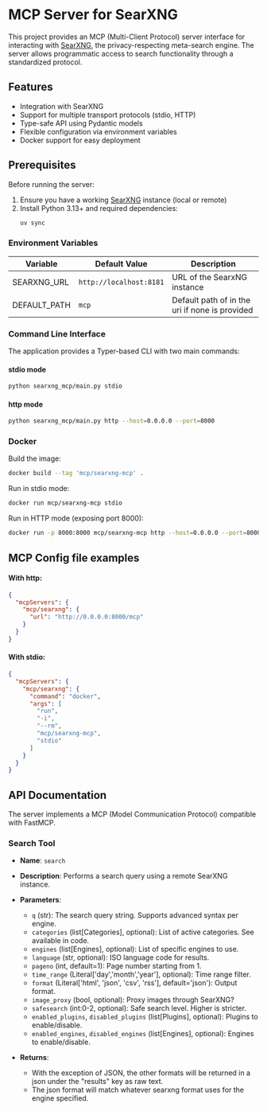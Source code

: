# MCP Server for SearXNG

This project provides an MCP (Multi-Client Protocol) server interface for interacting with [SearXNG](https://github.com/searxng/searxng), the privacy-respecting meta-search engine. The server allows programmatic access to search functionality through a standardized protocol.

## Features

- Integration with SearXNG
- Support for multiple transport protocols (stdio, HTTP)
- Type-safe API using Pydantic models
- Flexible configuration via environment variables
- Docker support for easy deployment

## Prerequisites

Before running the server:
1. Ensure you have a working [SearXNG](https://github.com/searxng/searxng) instance (local or remote)
2. Install Python 3.13+ and required dependencies:
   ```bash
   uv sync
   ```

### Environment Variables

| Variable     | Default Value          | Description                        |
|--------------|------------------------|------------------------------------|
| SEARXNG_URL  | `http://localhost:8181`| URL of the SearxNG instance        |
| DEFAULT_PATH | `mcp`              | Default path of in the uri if none is provided        |

### Command Line Interface

The application provides a Typer-based CLI with two main commands:

#### stdio mode
```bash
python searxng_mcp/main.py stdio
```

#### http mode
```bash
python searxng_mcp/main.py http --host=0.0.0.0 --port=8000
```

### Docker

Build the image:
```bash
docker build --tag 'mcp/searxng-mcp' .
```

Run in stdio mode:
```bash
docker run mcp/searxng-mcp stdio
```

Run in HTTP mode (exposing port 8000):
```bash
docker run -p 8000:8000 mcp/searxng-mcp http --host=0.0.0.0 --port=8000
```
## MCP Config file examples
#### With http:
```json
{
  "mcpServers": {
    "mcp/searxng": {
      "url": "http://0.0.0.0:8000/mcp"
    }
  }
}
```

#### With stdio:
```json
{
  "mcpServers": {
    "mcp/searxng": {
      "command": "docker",
      "args": [
        "run",
        "-i",
        "--rm",
        "mcp/searxng-mcp",
        "stdio"
      ]
    }
  }
}
```

## API Documentation

The server implements a MCP (Model Communication Protocol) compatible with FastMCP.

### Search Tool
- **Name**: `search`
- **Description**: Performs a search query using a remote SearXNG instance.
- **Parameters**:
  - `q` (str): The search query string. Supports advanced syntax per engine.
  - `categories` (list[Categories], optional): List of active categories. See available in code.
  - `engines` (list[Engines], optional): List of specific engines to use.
  - `language` (str, optional): ISO language code for results.
  - `pageno` (int, default=1): Page number starting from 1.
  - `time_range` (Literal['day','month','year'], optional): Time range filter.
  - `format` (Literal['html', 'json', 'csv', 'rss'], default='json'): Output format.
  - `image_proxy` (bool, optional): Proxy images through SearXNG?
  - `safesearch` (int:0-2, optional): Safe search level. Higher is stricter.
  - `enabled_plugins`, `disabled_plugins` (list[Plugins], optional): Plugins to enable/disable.
  - `enabled_engines`, `disabled_engines` (list[Engines], optional): Engines to enable/disable.

- **Returns**:
  - With the exception of JSON, the other formats will be returned in a json under the "results" key as raw text.
  - The json format will match whatever searxng format uses for the engine specified.

